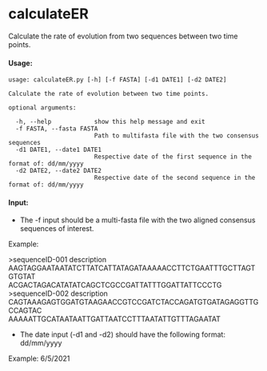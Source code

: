 # calculateER
Calculate the rate of evolution from two sequences between two time points.

#### Usage:
```
usage: calculateER.py [-h] [-f FASTA] [-d1 DATE1] [-d2 DATE2]

Calculate the rate of evolution between two time points.

optional arguments:

  -h, --help            show this help message and exit
  -f FASTA, --fasta FASTA
                        Path to multifasta file with the two consensus sequences
  -d1 DATE1, --date1 DATE1
                        Respective date of the first sequence in the format of: dd/mm/yyyy
  -d2 DATE2, --date2 DATE2
                        Respective date of the second sequence in the format of: dd/mm/yyyy
```

#### Input:

* The -f input should be a multi-fasta file with the two aligned consensus sequences of interest. 

Example:

\>sequenceID-001 description \
AAGTAGGAATAATATCTTATCATTATAGATAAAAACCTTCTGAATTTGCTTAGTGTGTAT \
ACGACTAGACATATATCAGCTCGCCGATTATTTGGATTATTCCCTG \
\>sequenceID-002 description \
CAGTAAAGAGTGGATGTAAGAACCGTCCGATCTACCAGATGTGATAGAGGTTGCCAGTAC \
AAAAATTGCATAATAATTGATTAATCCTTTAATATTGTTTAGAATAT

* The date input (-d1 and -d2) should have the following format:
dd/mm/yyyy

Example:
6/5/2021
